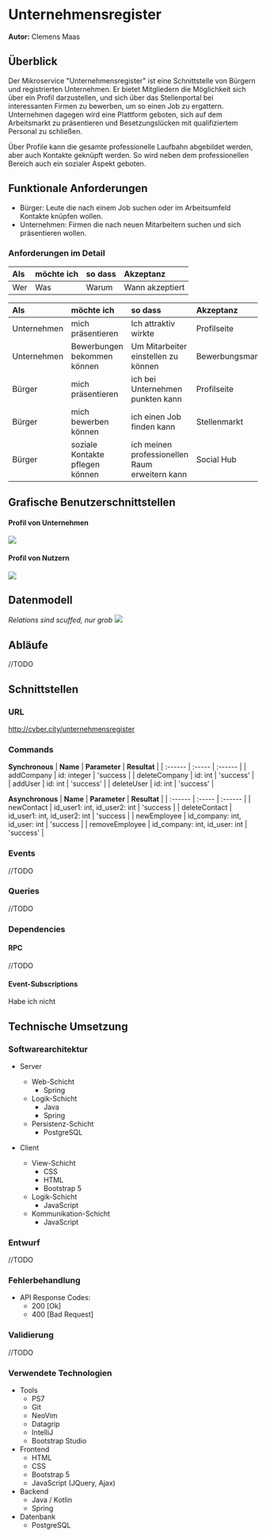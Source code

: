 # Unternehmensregister

**Autor:** Clemens Maas

## Überblick

Der Mikroservice "Unternehmensregister" ist eine Schnittstelle von Bürgern und registrierten Unternehmen.
Er bietet Mitgliedern die Möglichkeit sich über ein Profil darzustellen, und sich über das Stellenportal bei interessanten Firmen zu bewerben, um so einen Job zu ergattern. Unternehmen dagegen wird eine Plattform geboten, sich auf dem Arbeitsmarkt zu präsentieren und Besetzungslücken mit qualifiziertem Personal zu schließen.

Über Profile kann die gesamte professionelle Laufbahn abgebildet werden, aber auch Kontakte geknüpft werden.
So wird neben dem professionellen Bereich auch ein sozialer Aspekt geboten.

## Funktionale Anforderungen
* Bürger: Leute die nach einem Job suchen oder im Arbeitsumfeld Kontakte knüpfen wollen.
* Unternehmen: Firmen die nach neuen Mitarbeitern suchen und sich präsentieren wollen.

### Anforderungen im Detail

| **Als** | **möchte ich** | **so dass** | **Akzeptanz** |
| :------ | :----- | :------ | :-------- |
| Wer | Was | Warum | Wann akzeptiert |

| **Als** | **möchte ich** | **so dass** | **Akzeptanz** |
| :------ | :----- | :------ | :-------- |
| Unternehmen | mich präsentieren | Ich attraktiv wirkte | Profilseite |
| Unternehmen | Bewerbungen bekommen können | Um Mitarbeiter einstellen zu können | Bewerbungsmanager |
| Bürger | mich präsentieren | ich bei Unternehmen punkten kann | Profilseite |
| Bürger | mich bewerben können | ich einen Job finden kann | Stellenmarkt |
| Bürger | soziale Kontakte pflegen können | ich meinen professionellen Raum erweitern kann | Social Hub |

## Grafische Benutzerschnittstellen
#### Profil von Unternehmen
![](media/unternehmen_profil.png)

#### Profil von Nutzern
![](media/nutzer_profil.jpeg)

## Datenmodell
*Relations sind scuffed, nur grob*
![](media/database.png)

## Abläufe
//TODO

## Schnittstellen

### URL
http://cyber.city/unternehmensregister

### Commands
**Synchronous**
| **Name** | **Parameter** | **Resultat** |
| :------ | :----- | :------ |
| addCompany | id: integer | 'success |
| deleteCompany | id: int | 'success' |
| addUser | id: int | 'success' |
| deleteUser | id: int | 'success' |

**Asynchronous**
| **Name** | **Parameter** | **Resultat** |
| :------ | :----- | :------ |
| newContact | id_user1: int, id_user2: int | 'success |
| deleteContact | id_user1: int, id_user2: int | 'success |
| newEmployee | id_company: int, id_user: int | 'success |
| removeEmployee | id_company: int, id_user: int | 'success' |

### Events
//TODO

### Queries
//TODO

### Dependencies

#### RPC
//TODO

#### Event-Subscriptions
Habe ich nicht

## Technische Umsetzung

### Softwarearchitektur
* Server
  * Web-Schicht
	* Spring
  * Logik-Schicht
	* Java
	* Spring
  * Persistenz-Schicht
	* PostgreSQL

* Client
  * View-Schicht
	* CSS
	* HTML
	* Bootstrap 5
  * Logik-Schicht
	* JavaScript
  * Kommunikation-Schicht
	* JavaScript

### Entwurf
//TODO

### Fehlerbehandlung
* API Response Codes:
	* 200 [Ok]
	* 400 [Bad Request]

### Validierung
//TODO

### Verwendete Technologien

* Tools
	- PS7
	- Git
	- NeoVim
	- Datagrip
	- IntelliJ
	- Bootstrap Studio
* Frontend
	- HTML
	- CSS
	- Bootstrap 5
	- JavaScript (JQuery, Ajax)
* Backend
	- Java / Kotlin
	- Spring
* Datenbank
	- PostgreSQL

